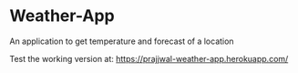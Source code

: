 # Weather-App
An application to get temperature and forecast of a location

Test the working version at: https://prajjwal-weather-app.herokuapp.com/

